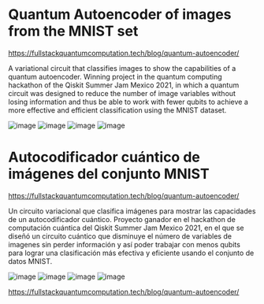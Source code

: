 # Quantum Autoencoder of images from the MNIST set
https://fullstackquantumcomputation.tech/blog/quantum-autoencoder/

A variational circuit that classifies images to show the capabilities of a quantum autoencoder. Winning project in the quantum computing hackathon of the Qiskit Summer Jam Mexico 2021, in which a quantum circuit was designed to reduce the number of image variables without losing information and thus be able to work with fewer qubits to achieve a more effective and efficient classification using the MNIST dataset.

![image](https://github.com/user-attachments/assets/dc08706f-eef9-4c3f-a075-821c16f81ab7)
![image](https://github.com/user-attachments/assets/db1f136f-588c-4ee7-8468-65133431ff8c)
![image](https://github.com/user-attachments/assets/11ce0f6c-eb6b-433a-b63a-f07c500e53b5)
![image](https://github.com/user-attachments/assets/495067b6-b4bb-423e-8a49-c42a86e517c8)




# Autocodificador cuántico de imágenes del conjunto MNIST
https://fullstackquantumcomputation.tech/blog/quantum-autoencoder/

Un circuito variacional que clasifica imágenes para mostrar las capacidades de un autocodificador cuántico. Proyecto ganador en el hackathon de computación cuántica del Qiskit Summer Jam Mexico 2021, en el que se diseñó un circuito cuántico que disminuye el número de variables de imagenes sin perder información y así poder trabajar con menos qubits para lograr una clasificación más efectiva y eficiente usando el conjunto de datos MNIST.

![image](https://github.com/user-attachments/assets/dd108bd7-a218-479f-abec-197f69972731)
![image](https://github.com/user-attachments/assets/4bc5d67f-8949-45bd-acf4-419e3596c4bb)
![image](https://github.com/user-attachments/assets/c929f6f9-1e2e-4a7c-b05c-832cad68aac3)
![image](https://github.com/user-attachments/assets/382eebab-5703-4e37-9156-00dfaf783c3d)




https://fullstackquantumcomputation.tech/blog/quantum-autoencoder/
